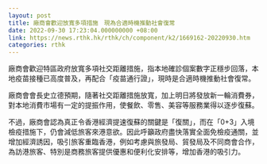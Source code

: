 ```yaml
---
layout: post
title: 廠商會歡迎放寬多項措施　現為合適時機推動社會復常
date: 2022-09-30 17:23:04.000000000 +08:00
link: https://news.rthk.hk/rthk/ch/component/k2/1669162-20220930.htm
categories: rthk
---
```


廠商會歡迎特區政府放寬多項社交距離措施，指本地確診個案數字正穩步回落，本地疫苗接種已高度普及，再配合「疫苗通行證」，現時是合適時機推動社會復常。

廠商會會長史立德預期，隨著社交距離措施放寬，加上明日將發放新一輪消費券，對本地消費市場有一定的提振作用，使餐飲、零售、美容等服務業得以逐步復蘇。

不過，廠商會認為真正令香港經濟提速復蘇的關鍵是「復關」，而在「0+3」入境檢疫措施下，仍會減低旅客來港意欲。因此呼籲政府盡快落實全面免檢疫通關，並增加經濟誘因，吸引旅客重臨香港，例如考慮與旅發局、貿發局及不同商會合作，為訪港旅客、特別是商務旅客提供優惠和便利化安排等，增加香港的吸引力。
